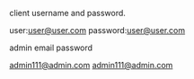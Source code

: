 client username and password.

user:user@user.com
password:user@user.com


admin email password


admin111@admin.com
admin111@admin.com
